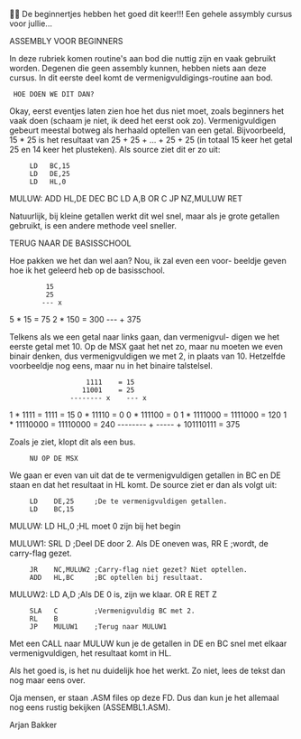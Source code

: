  De beginnertjes hebben het goed dit keer!!! Een gehele assymbly cursus voor jullie...


   ASSEMBLY VOOR BEGINNERS


 In deze rubriek komen routine's aan bod die nuttig zijn en 
 vaak gebruikt worden. Degenen die geen assembly kunnen, 
 hebben niets aan deze cursus. In dit eerste deel komt de 
 vermenigvuldigings-routine aan bod.


     HOE DOEN WE DIT DAN?

 Okay, eerst eventjes laten zien hoe het dus niet moet, zoals 
 beginners het vaak doen (schaam je niet, ik deed het eerst 
 ook zo). Vermenigvuldigen gebeurt meestal botweg als 
 herhaald optellen van een getal. Bijvoorbeeld, 15 * 25 is 
 het resultaat van 25 + 25 + ... + 25 + 25 (in totaal 15 keer 
 het getal 25 en 14 keer het plusteken). Als source ziet dit 
 er zo uit:

         LD   BC,15
         LD   DE,25
         LD   HL,0

 MULUW:  ADD  HL,DE
         DEC  BC
         LD   A,B
         OR   C
         JP   NZ,MULUW
         RET

 Natuurlijk, bij kleine getallen werkt dit wel snel, maar als 
 je grote getallen gebruikt, is een andere methode veel 
 sneller.


   TERUG NAAR DE BASISSCHOOL

 Hoe pakken we het dan wel aan? Nou, ik zal even een voor-
 beeldje geven hoe ik het geleerd heb op de basisschool.

             15
             25
            --- x
  5 * 15 =   75
  2 * 150 = 300
            --- + 
            375

 Telkens als we een getal naar links gaan, dan vermenigvul-
 digen we het eerste getal met 10. Op de MSX gaat het net zo, 
 maar nu moeten we even binair denken, dus vermenigvuldigen 
 we met 2, in plaats van 10. Hetzelfde voorbeeldje nog eens,
 maar nu in het binaire talstelsel.

                       1111    = 15
                      11001    = 25
                   -------- x    --- x
   1 * 1111 =          1111    = 15
   0 * 11110 =            0
   0 * 111100 =           0
   1 * 1111000 =    1111000    = 120
   1 * 11110000 =  11110000    = 240
                   -------- +  ----- +
                  101110111    = 375

 Zoals je ziet, klopt dit als een bus.


         NU OP DE MSX

 We gaan er even van uit dat de te vermenigvuldigen getallen 
 in BC en DE staan en dat het resultaat in HL komt. De source 
 ziet er dan als volgt uit:

         LD    DE,25     ;De te vermenigvuldigen getallen.
         LD    BC,15

 MULUW:  LD    HL,0      ;HL moet 0 zijn bij het begin

 MULUW1: SRL   D         ;Deel DE door 2. Als DE oneven was,
         RR    E         ;wordt, de carry-flag gezet.
        
         JR    NC,MULUW2 ;Carry-flag niet gezet? Niet optellen.
         ADD   HL,BC     ;BC optellen bij resultaat.

 MULUW2: LD    A,D       ;Als DE 0 is, zijn we klaar.
         OR    E
         RET   Z

         SLA   C         ;Vermenigvuldig BC met 2.
         RL    B
         JP    MULUW1    ;Terug naar MULUW1

 Met een CALL naar MULUW kun je de getallen in DE en BC snel 
 met elkaar vermenigvuldigen, het resultaat komt in HL.

 Als het goed is, is het nu duidelijk hoe het werkt. Zo niet, 
 lees de tekst dan nog maar eens over.

 Oja mensen, er staan .ASM files op deze FD. Dus dan kun je
 het allemaal nog eens rustig bekijken (ASSEMBL1.ASM).

Arjan Bakker
